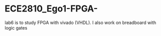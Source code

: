 # ECE2810_Ego1-FPGA-
lab6 is to study FPGA with vivado (VHDL). I also work on breadboard with logic gates
